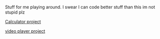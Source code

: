 Stuff for me playing around. I swear I can code better stuff than this im not stupid plz

[Calculator project](Testing-shit/Calc/index.html)

[video player project](https://jazza-231.github.io/Testing-shit/Video%20player/)
